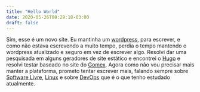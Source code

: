 ```yaml
---
title: "Hello World"
date: 2020-05-26T08:29:18-03:00
draft: false
---
```

Sim, esse é um novo site. Eu mantinha um [wordpress](https://wordpress.org), para escrever, e como não estava escrevendo a muito tempo, perdia o tempo mantendo o wordpress atualizado e seguro em vez de escrever algo.
Resolvi dar uma pesquisada em alguns geradores de site estático e encontrei o [Hugo](https://gohugo.io/) e resolvi testar baseado no site do [Gomex](https://gomex.me).
Agora como não vou precisar mais manter a plataforma, prometo tentar escrever mais, falando sempre sobre [Software Livre](https://www.fsf.org/), [Linux](https://pt.wikipedia.org/wiki/Linux) e sobre [DevOps](https://pt.wikipedia.org/wiki/DevOps) que é o que tenho estudado atualmente.